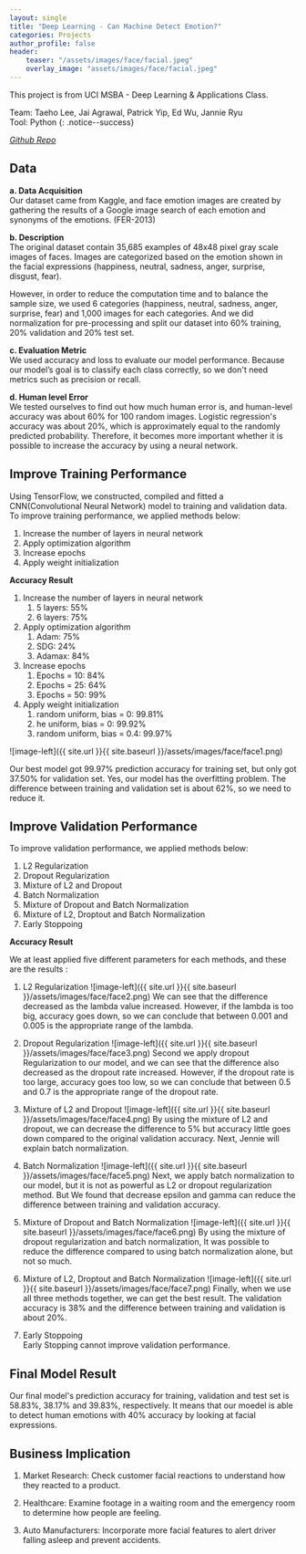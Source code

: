 ```yaml
---
layout: single
title: "Deep Learning - Can Machine Detect Emotion?"
categories: Projects
author_profile: false
header:
    teaser: "/assets/images/face/facial.jpeg"
    overlay_image: "assets/images/face/facial.jpeg"
---
```

This project is from UCI MSBA - Deep Learning & Applications Class.

Team: Taeho Lee, Jai Agrawal, Patrick Yip, Ed Wu, Jannie Ryu     
Tool: Python
{: .notice--success}

<cite><a href="https://github.com/lth221/Emotiondetect">Github Repo</a></cite>

## Data
**a. Data Acquisition**  
Our dataset came from Kaggle, and face emotion images are created by gathering the results of a Google image search of each emotion and synonyms​​ of​​ the​​ emotions. (FER-2013) 

**b. Description**      
The original dataset contain 35,685 examples of 48x48 pixel gray scale images of faces.  Images are categorized based on the emotion shown in the facial expressions (happiness, neutral, sadness, anger, surprise, disgust, fear).

However, in order to reduce the computation time and to balance the sample size, we used 6 categories (happiness, neutral, sadness, anger, surprise, fear) and 1,000 images for each categories. And we did normalization for pre-processing and split our dataset into 60% training, 20% validation and 20% test set. 

**c. Evaluation Metric**     
We used accuracy and loss to evaluate our model performance. Because our model’s goal is to classify each class correctly, so we don't need metrics such as precision or recall.

**d. Human level Error**     
We tested ourselves to find out how much human error is, and human-level accuracy was about 60% for 100 random images. Logistic regression's accuracy was about 20%, which is approximately equal to the randomly predicted probability. Therefore, it becomes more important whether it is possible to increase the accuracy by using a neural network.

## Improve Training Performance

Using TensorFlow, we constructed, compiled and fitted a CNN(Convolutional Neural Network) model to training and validation data. To improve training performance, we applied methods below:

1. Increase the number of layers in neural network
2. Apply optimization algorithm
3. Increase epochs
4. Apply weight initialization

**Accuracy Result**    

1. Increase the number of layers in neural network    
   1) 5 layers: 55%     
   2) 6 layers: 75%    
2. Apply optimization algorithm    
   1) Adam: 75%    
   2) SDG: 24%    
   3) Adamax: 84%    
3. Increase epochs    
   1) Epochs = 10: 84%    
   2) Epochs = 25: 64%    
   3) Epochs = 50: 99%    
4. Apply weight initialization    
   1) random uniform, bias = 0: 99.81%    
   2) he uniform, bias = 0: 99.92%    
   3) random uniform, bias = 0.4: 99.97%    

![image-left]({{ site.url }}{{ site.baseurl }}/assets/images/face/face1.png)

Our best model got 99.97% prediction accuracy for training set, but only got 37.50% for validation set. Yes, our model has the overfitting problem. The difference between training and validation set is about 62%, so we need to reduce it.

## Improve Validation Performance

To improve validation performance, we applied methods below:

1. L2 Regularization
2. Dropout Regularization
3. Mixture of L2 and Dropout
4. Batch Normalization
5. Mixture of Dropout and Batch Normalization
6. Mixture of L2, Droptout and Batch Normalization
7. Early Stoppoing

**Accuracy Result** 

We at least applied five different parameters for each methods, and these are the results :

1. L2 Regularization
![image-left]({{ site.url }}{{ site.baseurl }}/assets/images/face/face2.png)
We can see that the difference decreased as the lambda value increased. However, if the lambda is too big, accuracy goes down, so we can conclude that between 0.001 and 0.005 is the appropriate range of the lambda.

2. Dropout Regularization
![image-left]({{ site.url }}{{ site.baseurl }}/assets/images/face/face3.png)
Second we apply dropout Regularization to our model, and we can see that the difference also decreased as the dropout rate increased. However, if the dropout rate is too large, accuracy goes too low, so we can conclude that between 0.5 and 0.7 is the appropriate range of the dropout rate.

3. Mixture of L2 and Dropout
![image-left]({{ site.url }}{{ site.baseurl }}/assets/images/face/face4.png)
By using the mixture of L2 and dropout, we can decrease the difference to 5% but accuracy little goes down compared to the original validation accuracy. Next, Jennie will explain batch normalization.

4. Batch Normalization
![image-left]({{ site.url }}{{ site.baseurl }}/assets/images/face/face5.png)
Next, we apply batch normalization to our model, but it is not as powerful as L2 or dropout regularization method. 
But We found that decrease epsilon and gamma can reduce the difference between training and validation accuracy.

5. Mixture of Dropout and Batch Normalization
![image-left]({{ site.url }}{{ site.baseurl }}/assets/images/face/face6.png)
By using the mixture of dropout regularization and batch normalization, It was possible to reduce the difference compared to using batch normalization alone, but not so much.

6. Mixture of L2, Droptout and Batch Normalization
![image-left]({{ site.url }}{{ site.baseurl }}/assets/images/face/face7.png)
Finally, when we use all three methods together, we can get the best result. The validation accuracy is 38% and the difference between training and validation is about 20%. 


7. Early Stoppoing    
   Early Stopping cannot improve validation performance.

## Final Model Result
Our final model's prediction accuracy for training, validation and test set is 58.83%, 38.17% and 39.83%, respectively. It means that our moedel is able to detect human emotions with 40% accuracy by looking at facial expressions.

## Business Implication

1. Market Research: Check customer facial reactions to understand how they reacted to a product.

2. Healthcare: Examine footage in a waiting room and the emergency room to determine how people are feeling.

3. Auto Manufacturers: Incorporate more facial features to alert driver falling asleep and prevent accidents.





